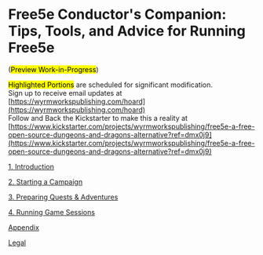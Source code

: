 # Free5e Conductor's Companion: Tips, Tools, and Advice for Running Free5e

(<mark>Preview Work-in-Progress</mark>)

<mark>Highlighted Portions</mark> are scheduled for significant modification.
\
Sign up to receive email updates at [https://wyrmworkspublishing.com/hoard](https://wyrmworkspublishing.com/hoard)
\
Follow and Back the Kickstarter to make this a reality at [https://www.kickstarter.com/projects/wyrmworkspublishing/free5e-a-free-open-source-dungeons-and-dragons-alternative?ref=dmx0j9](https://www.kickstarter.com/projects/wyrmworkspublishing/free5e-a-free-open-source-dungeons-and-dragons-alternative?ref=dmx0j9)

[1. Introduction](./01_Introduction/Introduction.md)

[2. Starting a Campaign](./02_Starting_a_Campaign/Starting_a_Campaign.md)

[3. Preparing Quests & Adventures](./03_Preparing_Quests_and_Adventures/Preparing_Quests_and_Adventures.md)

[4. Running Game Sessions](./04_Running_Game_Sessions/Running_Game_Sessions.md)

[Appendix](./A_Appendix/Appendix.md)

[Legal](./Legal.md)
